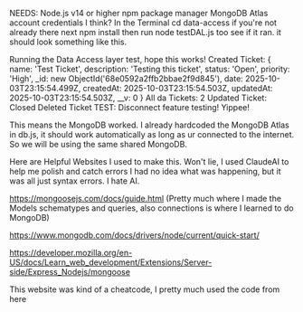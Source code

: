 NEEDS: Node.js v14 or higher
npm package manager
MongoDB Atlas account credentials I think?
In the Terminal 
cd data-access if you're not already there
next npm install
then run node testDAL.js too see if it ran. it should look something like this.

Running the Data Access layer test, hope this works!
Created Ticket: {
  name: 'Test Ticket',
  description: 'Testing this ticket',
  status: 'Open',
  priority: 'High',
  _id: new ObjectId('68e0592a2ffb2bbae2f9d845'),
  date: 2025-10-03T23:15:54.499Z,
  createdAt: 2025-10-03T23:15:54.503Z,
  updatedAt: 2025-10-03T23:15:54.503Z,
  __v: 0
}
All da Tickets: 2
Updated Ticket: Closed
Deleted Ticket TEST:
Disconnect feature testing! Yippee!

This means the MongoDB worked. I already hardcoded the MongoDB Atlas in db.js, it should work automatically as long as ur connected to the internet. So we will be using the same shared MongoDB.

Here are Helpful Websites I used to make this. Won't lie, I used ClaudeAI to help me polish and catch errors I had no idea what was happening, but it was all just syntax errors. I hate AI.

https://mongoosejs.com/docs/guide.html
(Pretty much where I made the Models schematypes and queries, also connections is where I learned to do MongoDB)

https://www.mongodb.com/docs/drivers/node/current/quick-start/ 

https://developer.mozilla.org/en-US/docs/Learn_web_development/Extensions/Server-side/Express_Nodejs/mongoose

This website was kind of a cheatcode, I pretty much used the code from here